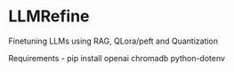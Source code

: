 # LLMRefine
Finetuning LLMs using RAG, QLora/peft and Quantization


Requirements - pip install openai chromadb python-dotenv